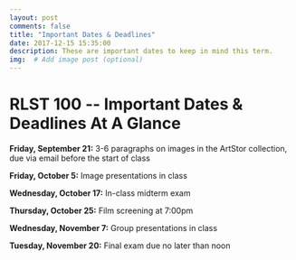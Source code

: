 ```yaml
---
layout: post
comments: false
title: "Important Dates & Deadlines"
date: 2017-12-15 15:35:00
description: These are important dates to keep in mind this term.
img:  # Add image post (optional)
---
```

# RLST 100 -- Important Dates & Deadlines At A Glance

<b>Friday, September 21:</b> 3-6 paragraphs on images in the ArtStor collection, due via email before the start of class

<b>Friday, October 5:</b> Image presentations in class

<b>Wednesday, October 17:</b> In-class midterm exam

<b>Thursday, October 25:</b> Film screening at 7:00pm

<b>Wednesday, November 7:</b> Group presentations in class

<b>Tuesday, November 20:</b> Final exam due no later than noon